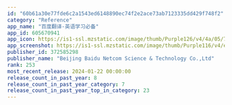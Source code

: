 ```yaml
---
id: "60b61a30e77fde6c2a1543ed6148890ec74f2e2ace73ab7123335dd429f748f2"
category: "Reference"
app_name: "百度翻译-英语学习必备"
app_id: 605670941
app_icon: https://is1-ssl.mzstatic.com/image/thumb/Purple126/v4/4a/05/72/4a0572f7-f105-3fef-5d24-3dccf201e707/AppIcon-0-0-1x_U007emarketing-0-7-0-0-sRGB-85-220.png/1024x1024bb.png
app_screenshot: https://is1-ssl.mzstatic.com/image/thumb/Purple116/v4/eb/10/7e/eb107eaa-0e6c-1139-cae9-3a5d0ad5b219/c62e5fd5-fbe7-4cb8-a6f5-9a5ac76c5bad_iXS_max__U5e02_U573a_U56fe_1242x2688_11@3x.png/1242x2688bb.png
publisher_id: 372585298
publisher_name: "Beijing Baidu Netcom Science & Technology Co.,Ltd"
rank: 253
most_recent_release: 2024-01-22 00:00:00
release_count_in_past_year: 8
release_count_in_past_year_category: 7
release_count_in_past_year_top_in_category: 23
---
```

